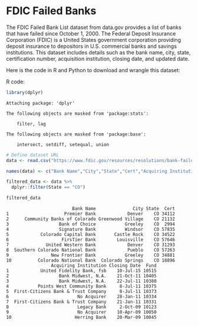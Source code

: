 FDIC Failed Banks
================

The FDIC Failed Bank List dataset from data.gov provides a list of banks
that have failed since October 1, 2000. The Federal Deposit Insurance
Corporation (FDIC) is a United States government corporation providing
deposit insurance to depositors in U.S. commercial banks and savings
institutions. This dataset includes details such as the bank name, city,
state, certification number, acquisition institution, closing date, and
updated date.

Here is the code in R and Python to download and wrangle this dataset:

R code:

``` r
library(dplyr)
```


    Attaching package: 'dplyr'

    The following objects are masked from 'package:stats':

        filter, lag

    The following objects are masked from 'package:base':

        intersect, setdiff, setequal, union

``` r
# Define dataset URL
data <- read.csv("https://www.fdic.gov/resources/resolutions/bank-failures/failed-bank-list/banklist.csv", check.names = F)

names(data) <- c("Bank Name","City","State","Cert","Acquiring Institution", "Closing Date","Fund" )

filtered_data <- data %>%
  dplyr::filter(State == "CO")

filtered_data
```

                             Bank Name              City State  Cert
    1                     Premier Bank            Denver    CO 34112
    2      Community Banks of Colorado Greenwood Village    CO 21132
    3                   Bank of Choice           Greeley    CO  2994
    4                   Signature Bank           Windsor    CO 57835
    5            Colorado Capital Bank       Castle Rock    CO 34522
    6                    FirsTier Bank        Louisville    CO 57646
    7              United Western Bank            Denver    CO 31293
    8  Southern Colorado National Bank            Pueblo    CO 57263
    9                New Frontier Bank           Greeley    CO 34881
    10          Colorado National Bank  Colorado Springs    CO 18896
                     Acquiring Institution Closing Date  Fund
    1            United Fidelity Bank, fsb    10-Jul-15 10515
    2                   Bank Midwest, N.A.    21-Oct-11 10405
    3                   Bank Midwest, N.A.    22-Jul-11 10380
    4           Points West Community Bank     8-Jul-11 10375
    5  First-Citizens Bank & Trust Company     8-Jul-11 10373
    6                          No Acquirer    28-Jan-11 10334
    7  First-Citizens Bank & Trust Company    21-Jan-11 10331
    8                          Legacy Bank     2-Oct-09 10123
    9                          No Acquirer    10-Apr-09 10050
    10                        Herring Bank    20-Mar-09 10045
